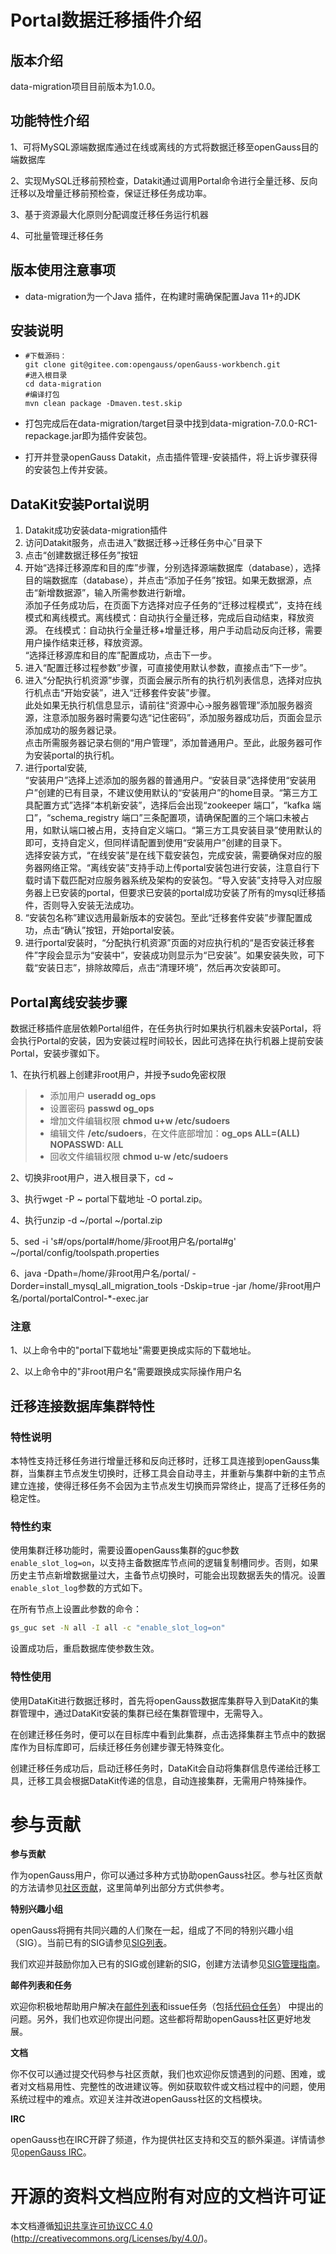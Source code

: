 # Portal数据迁移插件介绍



## 版本介绍

data-migration项目目前版本为1.0.0。

  

## 功能特性介绍
1、可将MySQL源端数据库通过在线或离线的方式将数据迁移至openGauss目的端数据库

2、实现MySQL迁移前预检查，Datakit通过调用Portal命令进行全量迁移、反向迁移以及增量迁移前预检查，保证迁移任务成功率。

3、基于资源最大化原则分配调度迁移任务运行机器

4、可批量管理迁移任务

## 版本使用注意事项
- data-migration为一个Java 插件，在构建时需确保配置Java 11+的JDK

## 安装说明

- ```
  #下载源码：
  git clone git@gitee.com:opengauss/openGauss-workbench.git
  #进入根目录
  cd data-migration
  #编译打包
  mvn clean package -Dmaven.test.skip
  
- 打包完成后在data-migration/target目录中找到data-migration-7.0.0-RC1-repackage.jar即为插件安装包。

- 打开并登录openGauss Datakit，点击插件管理-安装插件，将上诉步骤获得的安装包上传并安装。

## DataKit安装Portal说明
1. Datakit成功安装data-migration插件
2. 访问Datakit服务，点击进入”数据迁移->迁移任务中心”目录下
3. 点击“创建数据迁移任务”按钮
4. 开始“选择迁移源库和目的库”步骤，分别选择源端数据库（database），选择目的端数据库（database），并点击“添加子任务”按钮。如果无数据源，点击“新增数据源”，输入所需参数进行新增。\
   添加子任务成功后，在页面下方选择对应子任务的“迁移过程模式”，支持在线模式和离线模式。离线模式：自动执行全量迁移，完成后自动结束，释放资源。 在线模式：自动执行全量迁移+增量迁移，用户手动启动反向迁移，需要用户操作结束迁移，释放资源。 \
   “选择迁移源库和目的库”配置成功，点击下一步。
5. 进入“配置迁移过程参数”步骤，可直接使用默认参数，直接点击“下一步”。
6. 进入“分配执行机资源”步骤，页面会展示所有的执行机列表信息，选择对应执行机点击“开始安装”，进入“迁移套件安装”步骤。\
   此处如果无执行机信息显示，请前往“资源中心->服务器管理”添加服务器资源，注意添加服务器时需要勾选“记住密码”，添加服务器成功后，页面会显示添加成功的服务器记录。\
   点击所需服务器记录右侧的“用户管理”，添加普通用户。至此，此服务器可作为安装portal的执行机。
7. 进行portal安装,\
   “安装用户”选择上述添加的服务器的普通用户。“安装目录”选择使用“安装用户”创建的已有目录，不建议使用默认的“安装用户”的home目录。“第三方工具配置方式”选择“本机新安装”，选择后会出现“zookeeper 端口”，“kafka 端口”，“schema_registry 端口”三条配置项，请确保配置的三个端口未被占用，如默认端口被占用，支持自定义端口。“第三方工具安装目录”使用默认的即可，支持自定义，但同样请配置到使用“安装用户”创建的目录下。\
   选择安装方式，“在线安装”是在线下载安装包，完成安装，需要确保对应的服务器网络正常。“离线安装”支持手动上传portal安装包进行安装，注意自行下载时请下载匹配对应服务器系统及架构的安装包。“导入安装”支持导入对应服务器上已安装的portal，但要求已安装的portal成功安装了所有的mysql迁移插件，否则导入安装无法成功。
8. “安装包名称”建议选用最新版本的安装包。至此“迁移套件安装”步骤配置成功，点击“确认”按钮，开始portal安装。
9. 进行portal安装时，“分配执行机资源”页面的对应执行机的“是否安装迁移套件”字段会显示为“安装中”，安装成功则显示为“已安装”。如果安装失败，可下载“安装日志”，排除故障后，点击“清理环境”，然后再次安装即可。

## Portal离线安装步骤
数据迁移插件底层依赖Portal组件，在任务执行时如果执行机器未安装Portal，将会执行Portal的安装，因为安装过程时间较长，因此可选择在执行机器上提前安装Portal，安装步骤如下。

1、在执行机器上创建非root用户，并授予sudo免密权限
> + 添加用户 **useradd og_ops**
> + 设置密码 **passwd og_ops**
> + 增加文件编辑权限 **chmod u+w /etc/sudoers**
> + 编辑文件 **/etc/sudoers**，在文件底部增加：**og_ops ALL=(ALL) NOPASSWD: ALL**
> + 回收文件编辑权限 **chmod u-w /etc/sudoers**
> 
2、切换非root用户，进入根目录下，cd ~

3、执行wget -P ~ portal下载地址 -O portal.zip。

4、执行unzip -d ~/portal ~/portal.zip

5、sed -i 's#/ops/portal#/home/非root用户名/portal#g' ~/portal/config/toolspath.properties

6、java -Dpath=/home/非root用户名/portal/ -Dorder=install_mysql_all_migration_tools -Dskip=true -jar /home/非root用户名/portal/portalControl-*-exec.jar

### 注意 
1、以上命令中的"portal下载地址"需要更换成实际的下载地址。

2、以上命令中的"非root用户名"需要跟换成实际操作用户名

## 迁移连接数据库集群特性

### 特性说明

本特性支持迁移任务进行增量迁移和反向迁移时，迁移工具连接到openGauss集群，当集群主节点发生切换时，迁移工具会自动寻主，并重新与集群中新的主节点建立连接，使得迁移任务不会因为主节点发生切换而异常终止，提高了迁移任务的稳定性。

### 特性约束

使用集群迁移功能时，需要设置openGauss集群的guc参数`enable_slot_log=on`，以支持主备数据库节点间的逻辑复制槽同步。否则，如果历史主节点新增数据量过大，主备节点切换时，可能会出现数据丢失的情况。设置`enable_slot_log`参数的方式如下。

在所有节点上设置此参数的命令：

```sh
gs_guc set -N all -I all -c "enable_slot_log=on"
```

设置成功后，重启数据库使参数生效。

### 特性使用

使用DataKit进行数据迁移时，首先将openGauss数据库集群导入到DataKit的集群管理中，通过DataKit安装的集群已经在集群管理中，无需导入。

在创建迁移任务时，便可以在目标库中看到此集群，点击选择集群主节点中的数据库作为目标库即可，后续迁移任务创建步骤无特殊变化。

创建迁移任务成功后，启动迁移任务时，DataKit会自动将集群信息传递给迁移工具，迁移工具会根据DataKit传递的信息，自动连接集群，无需用户特殊操作。

# 参与贡献

**参与贡献**

作为openGauss用户，你可以通过多种方式协助openGauss社区。参与社区贡献的方法请参见[社区贡献](https://opengauss.org/zh/contribution.html)，这里简单列出部分方式供参考。

**特别兴趣小组**

openGauss将拥有共同兴趣的人们聚在一起，组成了不同的特别兴趣小组（SIG）。当前已有的SIG请参见[SIG列表](https://opengauss.org/zh/contribution.html)。

我们欢迎并鼓励你加入已有的SIG或创建新的SIG，创建方法请参见[SIG管理指南](https://opengauss.org/zh/contribution.html)。

**邮件列表和任务**

欢迎你积极地帮助用户解决在[邮件列表](https://opengauss.org/zh/community/mails.html)和issue任务（包括[代码仓任务](https://gitee.com/organizations/opengauss/issues)） 中提出的问题。另外，我们也欢迎你提出问题。这些都将帮助openGauss社区更好地发展。

**文档**

你不仅可以通过提交代码参与社区贡献，我们也欢迎你反馈遇到的问题、困难，或者对文档易用性、完整性的改进建议等。例如获取软件或文档过程中的问题，使用系统过程中的难点。欢迎关注并改进openGauss社区的文档模块。

**IRC**

openGauss也在IRC开辟了频道，作为提供社区支持和交互的额外渠道。详情请参见[openGauss IRC](https://opengauss.org/zh/community/onlineCommunication.html)。

# 开源的资料文档应附有对应的文档许可证

本文档遵循[知识共享许可协议CC 4.0](https://creativecommons.org/licenses/by/4.0/) (http://creativecommons.org/Licenses/by/4.0/)。
